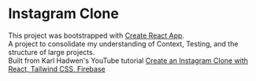 # Instagram Clone

This project was bootstrapped with [Create React App](https://github.com/facebook/create-react-app). <br>
A project to consolidate my understanding of Context, Testing, and the structure of large projects. <br>
Built from Karl Hadwen's YouTube tutorial [Create an Instagram Clone with React, Tailwind CSS, Firebase](https://www.youtube.com/watch?v=mDgEqoQUBgk&t=17933s)

